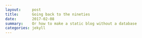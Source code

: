 ```yaml
---
layout:     post
title:      Going back to the nineties
date:       2017-02-08
summary:    Or how to make a static blog without a database
categories: jekyll
---
```


